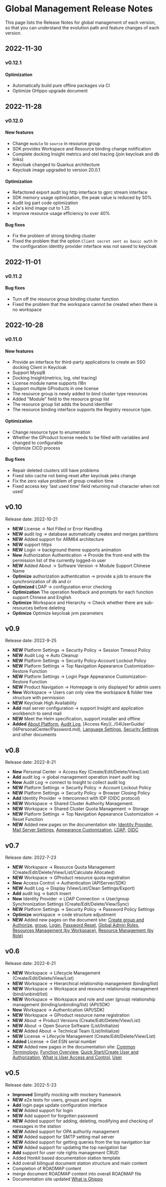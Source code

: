 # Global Management Release Notes

This page lists the Release Notes for global management of each version, so that you can understand the evolution path and feature changes of each version.

## 2022-11-30

### v0.12.1

#### Optimization

- Automatically build pure offline packages via CI
- Optimize GHippo upgrade document

## 2022-11-28

### v0.12.0

#### New features

- Change `module` to `source` in resource group
- SDK provides Workspace and Resource binding change notification
- Complete docking Insight metrics and otel tracing (join keycloak and db links)
- Keycloak changed to Quarkus architecture
- Keycloak image upgraded to version 20.0.1

#### Optimization

- Refactored export audit log http interface to gprc stream interface
- SDK memory usage optimization, the peak value is reduced by 50%
- Audit log part code optimization
- e2e's kind image cut to 1.25
- Improve resource usage efficiency to over 40%

#### Bug fixes

- Fix the problem of strong binding cluster
- Fixed the problem that the option `Client secret sent as basic auth` in the configuration identity provider interface was not saved to keycloak

## 2022-11-01

### v0.11.2

#### Bug fixes

- Turn off the resource group binding cluster function
- Fixed the problem that the workspace cannot be created when there is no workspace

## 2022-10-28

### v0.11.0

#### New features

- Provide an interface for third-party applications to create an SSO docking Client in Keycloak
- Support Mysql8
- Docking Insight(metrics, log, otel tracing)
- License module name supports i18n
- Support multiple GProducts in one license
- The resource group is newly added to bind cluster type resources
- Added "Module" field to the resource group list
- The resource group list adds the bound identifier
- The resource binding interface supports the Registry resource type.

#### Optimization

- Change resource type to enumeration
- Whether the GProduct license needs to be filled with variables and changed to configurable
- Optimize CICD process

#### Bug fixes

- Repair deleted clusters still have problems
- Fixed istio cache not being reset after keycloak jwks change
- Fix the zero value problem of group creation time
- Fixed access key 'last used time' field returning null character when not used`

## v0.10

Release date: 2022-10-21

- **NEW** License -> Not Filled or Error Handling
- **NEW** audit log -> database automatically creates and merges partitions
- **NEW** Added support for ARM64 architecture
- **NEW** support https
- **NEW** Login -> background theme supports animation
- **New** Authorization Authentication -> Provide the front-end with the permission list of the currently logged-in user
- **NEW** Added About -> Software Version -> Module Support Chinese Name
- **Optimize** authorization authentication -> provide a job to ensure the synchronization of db and cr
- **Optimized** LDAP -> configuration error checking
- **Optimization** The operation feedback and prompts for each function support Chinese and English
- **Optimize** Workspace and Hierarchy -> Check whether there are sub-resources before deleting
- **Optimize** Optimize keycloak jvm parameters

## v0.9

Release date: 2022-9-25

- **NEW** Platform Settings -> Security Policy -> Session Timeout Policy
- **NEW** Audit Log -> Auto Cleanup
- **NEW** Platform Settings -> Security Policy-Account Lockout Policy
- **NEW** Platform Settings -> Top Navigation Appearance Customization-Restore Function
- **NEW** Platform Settings -> Login Page Appearance Customization-Restore Function
- **NEW** Product Navigation -> Homepage is only displayed for admin users
- **New** Workspace -> Users can only view the workspace & folder tree structure with permission
- **NEW** Keycloak High Availability
- **Add** mail server configuration -> support Insight and application workbench to send mail
- **NEW** Meet the Helm specification, support installer and offline
- **Added** [About Platform](../04UserGuide/04PlatformSetting/about.md), [Audit Log](../04UserGuide/03AuditLog.md), [Access Key](../04UserGuide/ 06PersonalCenter/Password.md), [Language Settings](../04UserGuide/06PersonalCenter/Language.md), [Security Settings](../04UserGuide/06PersonalCenter/SecuritySetting.md) and other documents

## v0.8

Release date: 2022-8-21

- **New** Personal Center -> Access Key (Create/Edit/Delete/View/List)
- **Add** audit log -> global management operation insert audit log
- **New** Audit Log -> connect to Insight to collect audit log
- **NEW** Platform Settings -> Security Policy -> Account Lockout Policy
- **NEW** Platform Settings -> Security Policy -> Browser Closing Policy
- **Add** Identity Provider -> Interconnect with IDP (OIDC protocol)
- **NEW** Workspace -> Shared Cluster Authority Management.
- **NEW** Workspace -> Shared Cluster Quota Management -> Storage
- **NEW** Platform Settings -> Top Navigation Appearance Customization -> Reset Function
- **NEW** Added new pages on the documentation site: [Identity Provider](../04UserGuide/01UserandAccess/idprovider.md), [Mail Server Settings](../04UserGuide/04PlatformSetting/MailServer.md), [ Appearance Customization](../04UserGuide/04PlatformSetting/Appearance.md), [LDAP](../04UserGuide/01UserandAccess/ldap.md), [OIDC](../04UserGuide/01UserandAccess/oidc.md)

## v0.7

Release date: 2022-7-23

- **NEW** Workspace -> Resource Quota Management (Create/Edit/Delete/View/List/Calculate Allocated)
- **NEW** Workspace -> GProduct resource quota registration
- **New** Access Control -> Authentication (APIServer/SDK)
- **NEW** Audit Log -> Display (View/List/Clean Settings/Export)
- **Add** audit log -> batch insert
- **New** Identity Provider -> LDAP Connection -> User/group Synchronization Settings (Create/Edit/Delete/View/Sync)
- **NEW** Platform Settings -> Security Policy -> Password Policy Settings
- **Optimize** workspace -> code structure adjustment
- **NEW** Added new pages on the document site: [Create group and Authorize](../04UserGuide/01UserandAccess/Group.md), [group](../04UserGuide/01UserandAccess/Group.md), [Login](../04UserGuide/00Login.md), [Password Reset](../04UserGuide/password.md), [Global Admin Roles](../04UserGuide/01UserandAccess/global.md), [Resources Management (by Workspace)](../04UserGuide/02Workspace/wsbp.md), [Resource Management (by Role)](../04UserGuide/02Workspace/quota.md)

## v0.6

Release date: 2022-6-21

- **NEW** Workspace -> Lifecycle Management (Create/Edit/Delete/View/List)
- **NEW** Workspace -> Hierarchical relationship management (binding/list)
- **NEW** Workspace -> Workspace and resource relationship management (bind/unbind/list)
- **NEW** Workspace -> Workspace and role and user (group) relationship management (binding/unbinding/list) (API/SDK)
- **New** Workspace -> Authentication (API/SDK)
- **NEW** Workspace -> GProduct resource name registration
- **NEW** About -> Product Versions (Create/Edit/Delete/View/List)
- **NEW** About -> Open Source Software (List/Initialize)
- **NEW** Added About -> Technical Team (List/Initialize)
- **NEW** License -> Lifecycle Management (Create/Edit/Delete/View/List)
- **Added** License -> Get ESN serial number
- **NEW** Added new pages in the documentation site: [Common Terminology](../01ProductBrief/glossary.md), [Function Overview](../01ProductBrief/Features.md), [Quick Start/Create User and Authorization](../04UserGuide/01UserandAccess/User.md), [What is User Access and Control](../04UserGuide/01UserandAccess/iam.md), [User](../04UserGuide/01UserandAccess/User.md )

## v0.5

Release date: 2022-5-23

- **Improved** Simplify mocking with mockery framework
- **NEW** e2e tests for users, groups and logins
- **Add** login page update configuration interface
- **NEW** Added support for login
- **NEW** Add support for forgotten password
- **NEW** Added support for adding, deleting, modifying and checking of messages in the station
- **NEW** Added support for OPA authority management
- **NEW** Added support for SMTP setting mail server
- **NEW** Added support for getting queries from the top navigation bar
- **NEW** Added support for updating the top navigation bar
- **Add** support for user role rights management CRUD
- Added Honkit based documentation station template
- Add overall bilingual document station structure and main content
- Completion of ROADMAP content
- merge document ROADMAP content into overall ROADMAP file
- Documentation site updated [What is Ghippo](WhatisGhippo.md)
